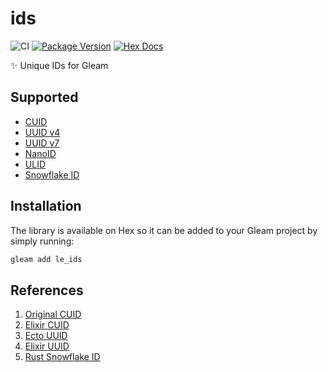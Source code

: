 # ids

![CI](https://github.com/Sliden101/le_ids/workflows/test/badge.svg?branch=main)
[![Package Version](https://img.shields.io/hexpm/v/ids)](https://hex.pm/packages/le_ids)
[![Hex Docs](https://img.shields.io/badge/hex-docs-ffaff3)](https://hexdocs.pm/le_ids/)

✨ Unique IDs for Gleam

## Supported

- [CUID](https://github.com/ericelliott/cuid)
- [UUID v4](https://en.wikipedia.org/wiki/Universally_unique_identifier)
- [UUID v7](https://www.ietf.org/archive/id/draft-peabody-dispatch-new-uuid-format-04.html#section-5.2)
- [NanoID](https://github.com/ai/nanoid)
- [ULID](https://github.com/ulid/spec)
- [Snowflake ID](https://en.wikipedia.org/wiki/Snowflake_ID)

## Installation

The library is available on Hex so it can be added to your Gleam project by simply running:

```sh
gleam add le_ids
```

## References

1. [Original CUID](https://en.wikipedia.org/wiki/Universally_unique_identifier)
2. [Elixir CUID](https://github.com/duailibe/cuid)
3. [Ecto UUID](https://github.com/elixir-ecto/ecto/blob/v3.5.4/lib/ecto/uuid.ex)
4. [Elixir UUID](https://github.com/bitwalker/uniq)
5. [Rust Snowflake ID](https://github.com/BinChengZhao/snowflake-rs)
